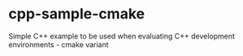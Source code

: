 # cpp-sample-cmake
Simple C++ example to be used when evaluating C++ development environments - cmake variant
